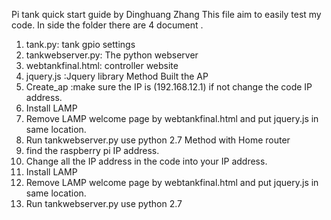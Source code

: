 Pi tank quick start guide by Dinghuang Zhang This file aim to easily test my code.
In side the folder there are 4 document .
1. tank.py: tank gpio settings
2. tankwebserver.py: The python webserver
3. webtankfinal.html: controller website
4. jquery.js :Jquery library
Method Built the AP
1. Create_ap :make sure the IP is (192.168.12.1) if not change the code IP
address.
2. Install LAMP
3. Remove LAMP welcome page by webtankfinal.html and put jquery.js in same
location.
4. Run tankwebserver.py use python 2.7
Method with Home router
1. find the raspberry pi IP address.
2. Change all the IP address in the code into your IP address.
3. Install LAMP
4. Remove LAMP welcome page by webtankfinal.html and put jquery.js in same
location.
5. Run tankwebserver.py use python 2.7
